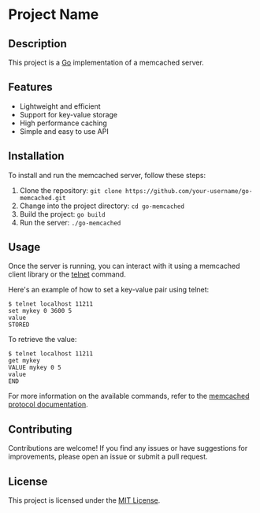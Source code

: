 # Project Name

## Description

This project is a [Go](https://golang.org/) implementation of a memcached server.

## Features

- Lightweight and efficient
- Support for key-value storage
- High performance caching
- Simple and easy to use API

## Installation

To install and run the memcached server, follow these steps:

1. Clone the repository: `git clone https://github.com/your-username/go-memcached.git`
2. Change into the project directory: `cd go-memcached`
3. Build the project: `go build`
4. Run the server: `./go-memcached`

## Usage

Once the server is running, you can interact with it using a memcached client library or the [telnet](https://en.wikipedia.org/wiki/Telnet) command.

Here's an example of how to set a key-value pair using telnet:

```
$ telnet localhost 11211
set mykey 0 3600 5
value
STORED
```

To retrieve the value:

```
$ telnet localhost 11211
get mykey
VALUE mykey 0 5
value
END
```

For more information on the available commands, refer to the [memcached protocol documentation](https://github.com/memcached/memcached/blob/master/doc/protocol.txt).

## Contributing

Contributions are welcome! If you find any issues or have suggestions for improvements, please open an issue or submit a pull request.

## License

This project is licensed under the [MIT License](LICENSE).
